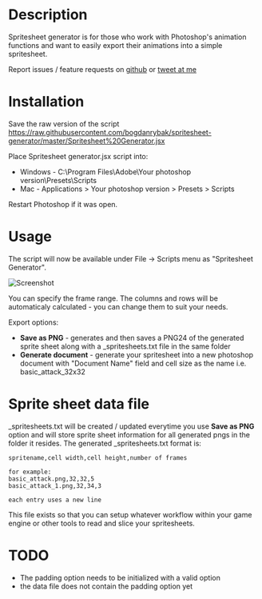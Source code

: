 # Description

Spritesheet generator is for those who work with Photoshop's animation functions and want to easily export their animations into a simple spritesheet.

Report issues / feature requests on [github](https://github.com/bogdanrybak/spritesheet-generator/issues) or [tweet at me](https://twitter.com/bogdan_rybak)

# Installation

Save the raw version of the script
https://raw.githubusercontent.com/bogdanrybak/spritesheet-generator/master/Spritesheet%20Generator.jsx

Place Spritesheet generator.jsx script into:

- Windows - C:\Program Files\Adobe\Your photoshop version\Presets\Scripts
- Mac - Applications > Your photoshop version > Presets > Scripts

Restart Photoshop if it was open.

# Usage
The script will now be available under File -> Scripts menu as "Spritesheet Generator".

![Screenshot](http://i.imgur.com/kpMYPm1.png)

You can specify the frame range. The columns and rows will be automaticaly calculated - you can change them to suit your needs.

Export options:

* **Save as PNG** - generates and then saves a PNG24 of the generated sprite sheet along with a _spritesheets.txt file in the same folder
* **Generate document** - generate your spritesheet into a new photoshop document with "Document Name" field and cell size as the name i.e. basic_attack_32x32

# Sprite sheet data file
_spritesheets.txt will be created / updated everytime you use **Save as PNG** option and will store sprite sheet information for all generated pngs in the folder it resides. The generated _spritesheets.txt format is:
```
spritename,cell width,cell height,number of frames

for example:
basic_attack.png,32,32,5
basic_attack_1.png,32,34,3

each entry uses a new line
```

This file exists so that you can setup whatever workflow within your game engine or other tools to read and slice your spritesheets.

# TODO
* The padding option needs to be initialized with a valid option
* the data file does not contain the padding option yet
